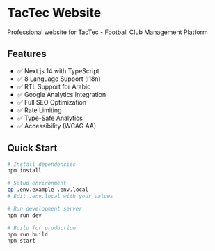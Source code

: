 # TacTec Website

Professional website for TacTec - Football Club Management Platform

## Features

- ✅ Next.js 14 with TypeScript
- ✅ 8 Language Support (i18n)
- ✅ RTL Support for Arabic
- ✅ Google Analytics Integration
- ✅ Full SEO Optimization
- ✅ Rate Limiting
- ✅ Type-Safe Analytics
- ✅ Accessibility (WCAG AA)

## Quick Start
```bash
# Install dependencies
npm install

# Setup environment
cp .env.example .env.local
# Edit .env.local with your values

# Run development server
npm run dev

# Build for production
npm run build
npm start
